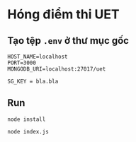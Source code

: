 # Hóng điểm thi UET

## Tạo tệp `.env` ở thư mục gốc
```
HOST_NAME=localhost
PORT=3000
MONGODB_URI=localhost:27017/uet

SG_KEY = bla.bla
```

## Run
```
node install
```

```
node index.js
```
